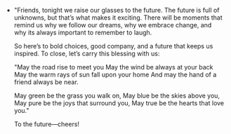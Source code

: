- "Friends, tonight we raise our glasses to the future. The future is full of unknowns, but that’s what makes it exciting. There will be moments that remind us why we follow our dreams, why we embrace change, and why its always important to remember to laugh.
  
  So here’s to bold choices, good company, and a future that keeps us inspired. To close, let’s carry this blessing with us:
  
  "May the road rise to meet you
  May the wind be always at your back
  May the warm rays of sun fall upon your home
  And may the hand of a friend always be near.
  
  May green be the grass you walk on,
  May blue be the skies above you,
  May pure be the joys that surround you,
  May true be the hearts that love you."
  
  To the future—cheers!